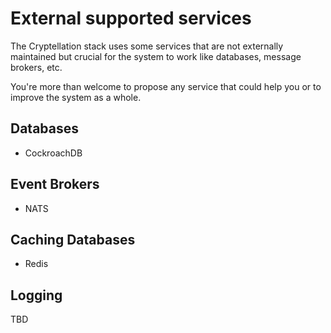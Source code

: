 # External supported services

The Cryptellation stack uses some services that are not externally maintained but
crucial for the system to work like databases, message brokers, etc.

You're more than welcome to propose any service that could help you or to improve
the system as a whole.

## Databases

* CockroachDB

## Event Brokers

* NATS

## Caching Databases

* Redis

## Logging

TBD

